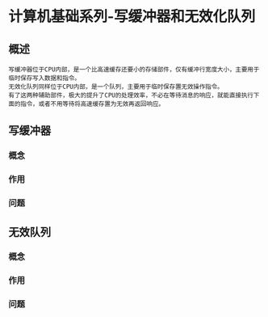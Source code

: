 # 计算机基础系列-写缓冲器和无效化队列
## 概述
    写缓冲器位于CPU内部，是一个比高速缓存还要小的存储部件，仅有缓冲行宽度大小，主要用于临时保存写入数据和指令。
    无效化队列同样位于CPU内部，是一个队列，主要用于临时保存置无效操作指令。
    有了这两种辅助部件，极大的提升了CPU的处理效率，不必在等待消息的响应，就能直接执行下面的指令，或者不用等待将高速缓存置为无效再返回响应。
## 写缓冲器
### 概念

### 作用
    
### 问题

## 无效队列
### 概念

### 作用

### 问题

